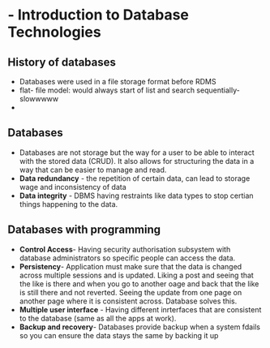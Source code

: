 # - Introduction to Database Technologies

## History of databases
- Databases were used in a file storage format before RDMS
- flat- file model: would always start of list and search sequentially- slowwwww
-
## Databases
- Databases are not storage but the way for a user to be able to interact with the stored data (CRUD). It also allows for structuring the data in a way that can be easier to manage and read.
- **Data redundancy** - the repetition of certain data, can lead to storage wage and inconsistency of data
- **Data integrity** -  DBMS having restraints like data types to stop certian things happening to the data.
## Databases with programming
- **Control Access**- Having security authorisation subsystem with database administrators so specific people can access the data.
- **Persistency**- Application must make sure that the data is changed across multiple sessions and is updated. Liking a post and seeing that the like is there and when you go to another oage and back that the like is still there and not reverted. Seeing the update from one page on another page where it is consistent across. Database solves this.
- **Multiple user interface** - Having different inrterfaces that are consistent to the database (same as all the apps at work).
- **Backup and recovery**- Databases provide backup when a system fdails so you can ensure the data stays the same by backing it up